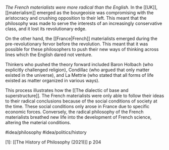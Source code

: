 *The French materialists were more radical than the English.* In the [[UK]], [[materialism]] emerged as the bourgeoisie was compromising with the aristocracy and crushing opposition to their left. This meant that the philosophy was made to serve the interests of an increasingly conservative class, and it lost its revolutionary edge. 

On the other hand, the [[France|French]] materialists emerged during the pre-revolutionary fervor before the revolution. This meant that it was possible for these philosophers to push their new ways of thinking across lines which the English dared not venture. 

Thinkers who pushed the theory forward included Baron Holbach (who explicitly challenged religion), Condillac (who argued that only matter existed in the universe), and La Mettrie (who stated that all forms of life existed as matter organized in various ways). 

This process illustrates how the [[The dialectic of base and superstructure]]. The French materialists were only able to follow their ideas to their radical conclusions because of the social conditions of society at the time. These social conditions only arose in France due to specific economic forces. Conversely, the radical philosophy of the French materialists breathed new life into the development of French science, altering the material conditions. 

#idea/philosophy 
#idea/politics/history 

[1]: [[The History of Philosophy (2021)]] p 204